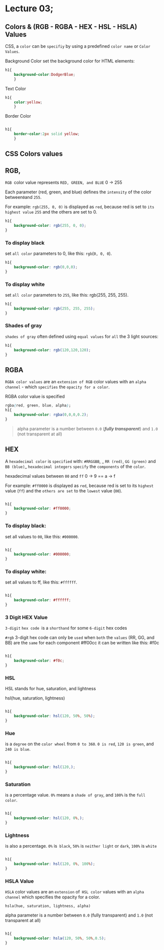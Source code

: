 # Lecture 03;

## Colors & (RGB - RGBA - HEX - HSL - HSLA) Values

CSS, a `color` can be `specifiy` by using a predefined `color name` or `Color Values`.

Background Color
set the background color for HTML elements:
```css
h1{
    background-color:DodgerBlue;
    }
```

Text Color
```css
h1{
    color:yellow;
    }
```

Border Color
```css

h1{
    border-color:2px solid yellow;
    }
```

## CSS Colors values

## RGB,
`RGB `color value represents `RED, GREEN, and BLUE`
0 -> 255

Each parameter (red, green, and blue) defines the `intensity` of the color between` 0 `and `255`.

For example:
`rgb(255, 0, 0)` is displayed as `red`, because red is set to `its highest value` `255` and the others are set to 0.
```css
h1{
    background-color: rgb(255, 0, 0);
}
```
### To display black
set `all color` parameters to 0, like this: `rgb`(`0, 0, 0`).
```css
h1{
    background-color: rgb(0,0,0);
}
```
### To display white
set `all color` parameters to `255`, like this: rgb(255, 255, 255).
```css
h1{
    background-color: rgb(255, 255, 255);
}
```
### Shades of gray 
`shades of gray` often defined using `equal values` for `all` the 3 light sources:
```css
h1{
    background-color: rgb(120,120,120);
}
```

## RGBA
`RGBA color values` are an `extension of RGB` color values with an `alpha channel` - which `specifies` the `opacity for a color`.

RGBA color value is specified
```css
rgba(red, green, blue, alpha);
h1{
    background-color: rgba(0,0,0,0.2);
}
```
>alpha parameter is a number between `0.0` (_**fully transparent**_) and `1.0` (not transparent at all)
## HEX

A `hexadecimal color` is `specified` with: `#RRGGBB`, _ `RR (red)`, `GG (green)` and `BB (blue)`_ `hexadecimal integers` `specify` the `components` of the `color`.

hexadecimal values between `00` and `ff`  0 -> 9 == a -> f

For example:
 `#ff0000` is displayed as `red`, because red is set to its `highest` value (`ff`) and the `others are set` to the `lowest` value (`00`).

```css

h1{
    background-color: #ff0000;
}
```
### To display black:
set all values to `00`, like this: `#000000`.
```css

h1{
    background-color: #000000;
}
```
### To display white: 
set all values to ff, like this: 
`#ffffff`.  
```css

h1{
    background-color: #ffffff;
}
```
### 3 Digit HEX Value

`3-digit` `hex code `is a `shorthand` for some `6-digit` hex codes

`#rgb`
3-digit hex code can only be `used` when `both` the `values` (RR, GG, and BB) are the `same` for each component
#ff00cc
it can be written like this: #f0c

```css

h1{
    background-color: #f0c;
}
```
### HSL

HSL stands for hue, saturation, and lightness

hsl(hue, saturation, lightness)

```css

h1{
    background-color: hsl(120, 50%, 50%);
}
```
### Hue 
is a `degree` on the `color wheel` from `0 to 360`. `0 is red`, `120 is green`, and `240 is blue`.
```css

h1{
    background-color: hsl(120,);
}
```
### Saturation
is a percentage value. `0%` means a `shade of gray`, and `100%` is the `full color`.
```css

h1{
    background-color: hsl(120, 0%,);
}
```
### Lightness
is also a percentage. `0%` is` black`, `50%` is `neither light` or `dark`, `100%` is `white`

```css

h1{
    background-color: hsl(120, 0%, 100%);
}
```
### HSLA Value

`HSLA` color values are an `extension` of` HSL color` values with an `alpha channel` which specifies the opacity for a color.

`hsla(hue, saturation, lightness, alpha)`

alpha parameter is a number between `0.0` (fully transparent) and `1.0` (not transparent at all)

```css

h1{
    background-color: hsla(120, 50%, 50%,0.5);
}
```
